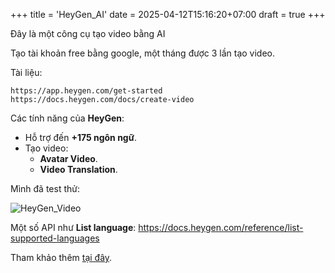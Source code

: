 +++
title = 'HeyGen_AI'
date = 2025-04-12T15:16:20+07:00
draft = true
+++

Đây là một công cụ tạo video bằng AI

Tạo tài khoản free bằng google, một tháng được 3 lần tạo video.

Tài liệu: 
```
https://app.heygen.com/get-started
https://docs.heygen.com/docs/create-video
```

Các tính năng của **HeyGen**:
- Hỗ trợ đến **+175 ngôn ngữ**.
- Tạo video:
	- **Avatar Video**.
	- **Video Translation**.

Mình đã test thử:

![HeyGen_Video](/image/Others/HeyGen_Video.jpg)

Một số API như **List language**: https://docs.heygen.com/reference/list-supported-languages

Tham khảo thêm [tại đây](https://docs.heygen.com/reference/authentication).

